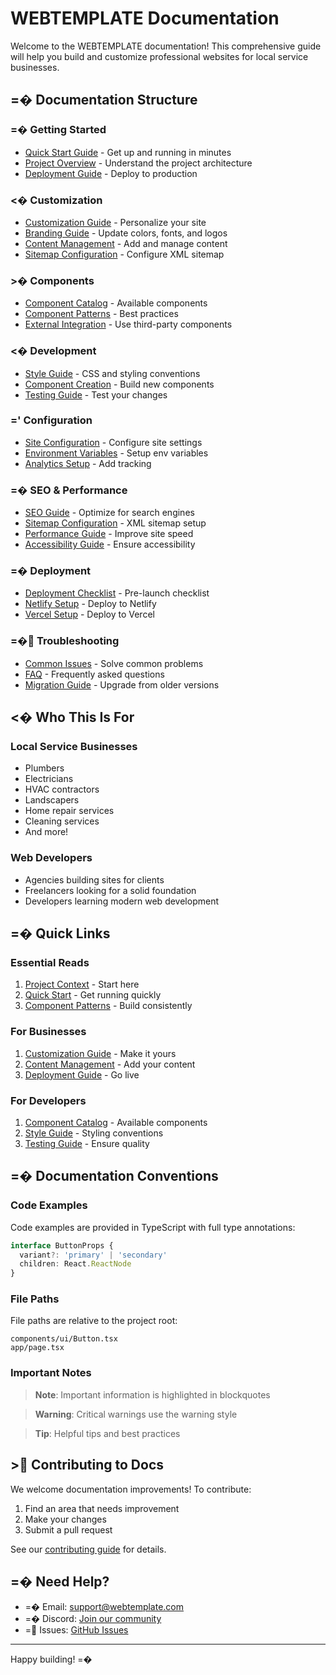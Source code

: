 # WEBTEMPLATE Documentation

Welcome to the WEBTEMPLATE documentation! This comprehensive guide will help you build and customize professional websites for local service businesses.

## =� Documentation Structure

### =� Getting Started
- [Quick Start Guide](guides/QUICK_START.md) - Get up and running in minutes
- [Project Overview](ai-context/PROJECT_CONTEXT.md) - Understand the project architecture
- [Deployment Guide](guides/DEPLOYMENT.md) - Deploy to production

### <� Customization
- [Customization Guide](guides/CUSTOMIZATION.md) - Personalize your site
- [Branding Guide](customization/BRANDING.md) - Update colors, fonts, and logos
- [Content Management](customization/CONTENT.md) - Add and manage content
- [Sitemap Configuration](customization/SITEMAP.md) - Configure XML sitemap

### >� Components
- [Component Catalog](components/COMPONENT_CATALOG.md) - Available components
- [Component Patterns](ai-context/COMPONENT_PATTERNS.md) - Best practices
- [External Integration](components/EXTERNAL_INTEGRATION.md) - Use third-party components

### <� Development
- [Style Guide](ai-context/STYLE_GUIDE.md) - CSS and styling conventions
- [Component Creation](guides/COMPONENT_CREATION.md) - Build new components
- [Testing Guide](guides/TESTING.md) - Test your changes

### =' Configuration
- [Site Configuration](guides/SITE_CONFIG.md) - Configure site settings
- [Environment Variables](ENVIRONMENT_VARIABLES.md) - Setup env variables
- [Analytics Setup](guides/ANALYTICS_SETUP.md) - Add tracking

### =� SEO & Performance
- [SEO Guide](guides/SEO.md) - Optimize for search engines
- [Sitemap Configuration](customization/SITEMAP.md) - XML sitemap setup
- [Performance Guide](guides/PERFORMANCE.md) - Improve site speed
- [Accessibility Guide](guides/ACCESSIBILITY.md) - Ensure accessibility

### =� Deployment
- [Deployment Checklist](DEPLOYMENT_CHECKLIST.md) - Pre-launch checklist
- [Netlify Setup](guides/NETLIFY_SETUP.md) - Deploy to Netlify
- [Vercel Setup](guides/VERCEL_SETUP.md) - Deploy to Vercel

### =� Troubleshooting
- [Common Issues](guides/TROUBLESHOOTING.md) - Solve common problems
- [FAQ](FAQ.md) - Frequently asked questions
- [Migration Guide](guides/MIGRATION.md) - Upgrade from older versions

## <� Who This Is For

### Local Service Businesses
- Plumbers
- Electricians
- HVAC contractors
- Landscapers
- Home repair services
- Cleaning services
- And more!

### Web Developers
- Agencies building sites for clients
- Freelancers looking for a solid foundation
- Developers learning modern web development

## =� Quick Links

### Essential Reads
1. [Project Context](ai-context/PROJECT_CONTEXT.md) - Start here
2. [Quick Start](guides/QUICK_START.md) - Get running quickly
3. [Component Patterns](ai-context/COMPONENT_PATTERNS.md) - Build consistently

### For Businesses
1. [Customization Guide](guides/CUSTOMIZATION.md) - Make it yours
2. [Content Management](customization/CONTENT.md) - Add your content
3. [Deployment Guide](guides/DEPLOYMENT.md) - Go live

### For Developers
1. [Component Catalog](components/COMPONENT_CATALOG.md) - Available components
2. [Style Guide](ai-context/STYLE_GUIDE.md) - Styling conventions
3. [Testing Guide](guides/TESTING.md) - Ensure quality

## =� Documentation Conventions

### Code Examples
Code examples are provided in TypeScript with full type annotations:

```typescript
interface ButtonProps {
  variant?: 'primary' | 'secondary'
  children: React.ReactNode
}
```

### File Paths
File paths are relative to the project root:
```
components/ui/Button.tsx
app/page.tsx
```

### Important Notes
> **Note**: Important information is highlighted in blockquotes

> **Warning**: Critical warnings use the warning style

> **Tip**: Helpful tips and best practices

## > Contributing to Docs

We welcome documentation improvements! To contribute:

1. Find an area that needs improvement
2. Make your changes
3. Submit a pull request

See our [contributing guide](../CONTRIBUTING.md) for details.

## =� Need Help?

- =� Email: support@webtemplate.com
- =� Discord: [Join our community](https://discord.gg/webtemplate)
- = Issues: [GitHub Issues](https://github.com/yourusername/webtemplate/issues)

---

Happy building! =�